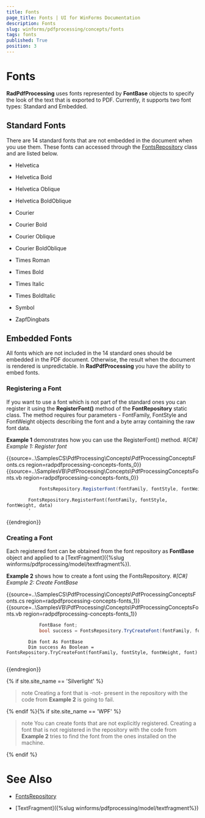 ```yaml
---
title: Fonts
page_title: Fonts | UI for WinForms Documentation
description: Fonts
slug: winforms/pdfprocessing/concepts/fonts
tags: fonts
published: True
position: 3
---
```


# Fonts



__RadPdfProcessing__ uses fonts represented by __FontBase__ objects to specify the look of the text that is exported to PDF. Currently, it supports two font types: Standard and Embedded.
      

## Standard Fonts

There are 14 standard fonts that are not embedded in the document when you use them. These fonts can accessed through the
          [FontsRepository](http://www.telerik.com/help/winforms/allmembers_t_telerik_windows_documents_fixed_model_fonts_fontsrepository.html) class and are listed below.
        

* Helvetica

* Helvetica Bold

* Helvetica Oblique

* Helvetica BoldOblique

* Courier

* Courier Bold

* Courier Oblique

* Courier BoldOblique

* Times Roman

* Times Bold

* Times Italic

* Times BoldItalic

* Symbol

* ZapfDingbats

## Embedded Fonts

All fonts which are not included in the 14 standard ones should be embedded in the PDF document. Otherwise, the result when the document is rendered is unpredictable. In __RadPdfProcessing__ you have the ability to embed fonts.
        

### Registering a Font

If you want to use a font which is not part of the standard ones you can register it using the __RegisterFont()__ method of the __FontRepository__ static class. The method requires four parameters - FontFamily, FontStyle and FontWeight objects describing the font and a byte array containing the raw font data.
            

__Example 1__ demonstrates how you can use the RegisterFont() method.
            #_[C#] Example 1: Register font_

	



{{source=..\SamplesCS\PdfProcessing\Concepts\PdfProcessingConceptsFonts.cs region=radpdfprocessing-concepts-fonts_0}} 
{{source=..\SamplesVB\PdfProcessing\Concepts\PdfProcessingConceptsFonts.vb region=radpdfprocessing-concepts-fonts_0}} 

````C#
            FontsRepository.RegisterFont(fontFamily, fontStyle, fontWeight, data);
````
````VB.NET
        FontsRepository.RegisterFont(fontFamily, fontStyle, fontWeight, data)
        '
````

{{endregion}} 




### Creating a Font

Each registered font can be obtained from the font repository as __FontBase__ object and applied to a [TextFragment]({%slug winforms/pdfprocessing/model/textfragment%}).
            

__Example 2__ shows how to create a font using the FontsRepository.
            #_[C#] Example 2: Create FontBase_

	



{{source=..\SamplesCS\PdfProcessing\Concepts\PdfProcessingConceptsFonts.cs region=radpdfprocessing-concepts-fonts_1}} 
{{source=..\SamplesVB\PdfProcessing\Concepts\PdfProcessingConceptsFonts.vb region=radpdfprocessing-concepts-fonts_1}} 

````C#
            FontBase font;
            bool success = FontsRepository.TryCreateFont(fontFamily, fontStyle, fontWeight, out font);
````
````VB.NET
        Dim font As FontBase
        Dim success As Boolean = FontsRepository.TryCreateFont(fontFamily, fontStyle, fontWeight, font)
        '
````

{{endregion}} 


{% if site.site_name == 'Silverlight' %}

>note Creating a font that is -not- present in the repository with the code from __Example 2__ is going to fail.
>
{% endif %}{% if site.site_name == 'WPF' %}

>note You can create fonts that are not explicitly registered. Creating a font that is not registered in the repository with the code from __Example 2__ tries to find the font from the ones installed on the machine.
>
{% endif %}

# See Also

 * [FontsRepository](http://www.telerik.com/help/winforms/allmembers_t_telerik_windows_documents_fixed_model_fonts_fontsrepository.html)

 * [TextFragment]({%slug winforms/pdfprocessing/model/textfragment%})
